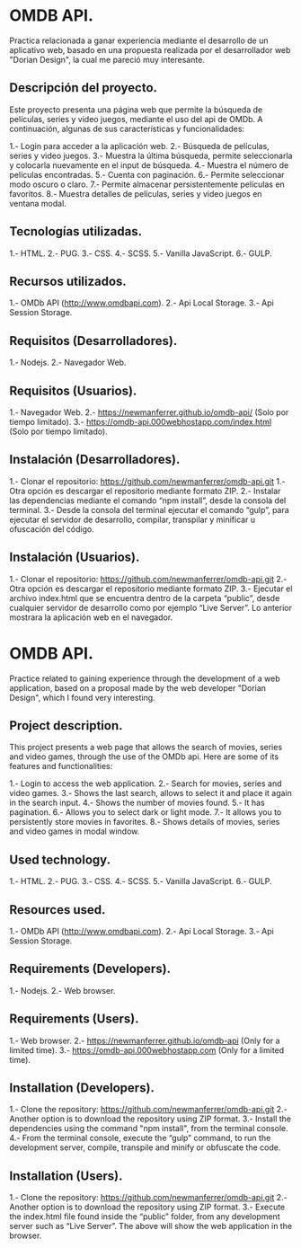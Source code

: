 # OMDB API.
Practica relacionada a ganar experiencia mediante el desarrollo de un aplicativo web, basado en una propuesta realizada por el desarrollador web "Dorian Design", la cual me pareció muy interesante.

## Descripción del proyecto.
Este proyecto presenta una página web que permite la búsqueda de películas, series y video juegos, mediante el uso del api de OMDb.
A continuación, algunas de sus  características y funcionalidades:

1.- Login para acceder a la aplicación web.
2.- Búsqueda de películas, series y video juegos.
3.- Muestra la última búsqueda, permite seleccionarla y colocarla nuevamente en el input de búsqueda.
4.- Muestra el número de películas encontradas.
5.- Cuenta con paginación.
6.- Permite seleccionar modo oscuro o claro.
7.- Permite almacenar persistentemente películas en favoritos.
8.- Muestra detalles de películas, series y video juegos en ventana modal.

## Tecnologías utilizadas.
1.- HTML.
2.- PUG.
3.- CSS.
4.- SCSS.
5.- Vanilla JavaScript.
6.- GULP. 

## Recursos utilizados.
1.- OMDb API (http://www.omdbapi.com).
2.- Api Local Storage.
3.- Api Session Storage.

## Requisitos (Desarrolladores).
1.- Nodejs.
2.- Navegador Web.

## Requisitos (Usuarios).
1.- Navegador Web.
2.- https://newmanferrer.github.io/omdb-api/ (Solo por tiempo limitado).
3.- https://omdb-api.000webhostapp.com/index.html (Solo por tiempo limitado).

## Instalación (Desarrolladores).
1.- Clonar el repositorio: https://github.com/newmanferrer/omdb-api.git
1.- Otra opción es descargar el repositorio mediante formato ZIP.
2.- Instalar las dependencias mediante el comando “npm install”, desde la consola del terminal.
3.- Desde la consola del terminal ejecutar el comando “gulp”, para ejecutar el servidor de desarrollo, compilar, transpilar y minificar u ofuscación del código.

## Instalación (Usuarios).
1.- Clonar el repositorio: https://github.com/newmanferrer/omdb-api.git
2.- Otra opción es descargar el repositorio mediante formato ZIP.
3.- Ejecutar el archivo index.html que se encuentra dentro de la carpeta “public”, desde cualquier servidor de desarrollo como por ejemplo “Live Server”. Lo anterior mostrara la aplicación web en el navegador.


# OMDB API.
Practice related to gaining experience through the development of a web application, based on a proposal made by the web developer "Dorian Design", which I found very interesting.

## Project description.
This project presents a web page that allows the search of movies, series and video games, through the use of the OMDb api.
Here are some of its features and functionalities:

1.- Login to access the web application.
2.- Search for movies, series and video games.
3.- Shows the last search, allows to select it and place it again in the search input.
4.- Shows the number of movies found.
5.- It has pagination.
6.- Allows you to select dark or light mode.
7.- It allows you to persistently store movies in favorites.
8.- Shows details of movies, series and video games in modal window.

## Used technology.
1.- HTML.
2.- PUG.
3.- CSS.
4.- SCSS.
5.- Vanilla JavaScript.
6.- GULP. 

## Resources used.
1.- OMDb API (http://www.omdbapi.com).
2.- Api Local Storage.
3.- Api Session Storage.

## Requirements (Developers).
1.- Nodejs.
2.- Web browser.

## Requirements (Users).
1.- Web browser.
2.- https://newmanferrer.github.io/omdb-api (Only for a limited time).
3.- https://omdb-api.000webhostapp.com (Only for a limited time).

## Installation (Developers).
1.- Clone the repository: https://github.com/newmanferrer/omdb-api.git
2.- Another option is to download the repository using ZIP format.
3.- Install the dependencies using the command "npm install", from the terminal console.
4.- From the terminal console, execute the “gulp” command, to run the development server, compile, transpile and minify or obfuscate the code.

## Installation (Users).
1.- Clone the repository: https://github.com/newmanferrer/omdb-api.git
2.- Another option is to download the repository using ZIP format.
3.- Execute the index.html file found inside the “public” folder, from any development server such as “Live Server”. The above will show the web application in the browser.
